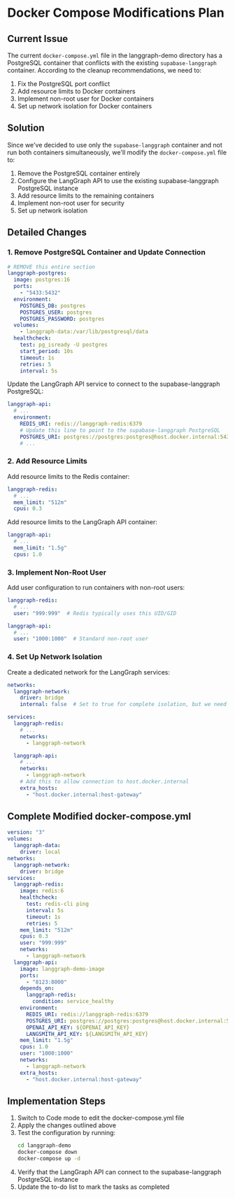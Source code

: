 # Docker Compose Modifications Plan

## Current Issue

The current `docker-compose.yml` file in the langgraph-demo directory has a PostgreSQL container that conflicts with the existing `supabase-langgraph` container. According to the cleanup recommendations, we need to:

1. Fix the PostgreSQL port conflict
2. Add resource limits to Docker containers
3. Implement non-root user for Docker containers
4. Set up network isolation for Docker containers

## Solution

Since we've decided to use only the `supabase-langgraph` container and not run both containers simultaneously, we'll modify the `docker-compose.yml` file to:

1. Remove the PostgreSQL container entirely
2. Configure the LangGraph API to use the existing supabase-langgraph PostgreSQL instance
3. Add resource limits to the remaining containers
4. Implement non-root user for security
5. Set up network isolation

## Detailed Changes

### 1. Remove PostgreSQL Container and Update Connection

```yaml
# REMOVE this entire section
langgraph-postgres:
  image: postgres:16
  ports:
    - "5433:5432"
  environment:
    POSTGRES_DB: postgres
    POSTGRES_USER: postgres
    POSTGRES_PASSWORD: postgres
  volumes:
    - langgraph-data:/var/lib/postgresql/data
  healthcheck:
    test: pg_isready -U postgres
    start_period: 10s
    timeout: 1s
    retries: 5
    interval: 5s
```

Update the LangGraph API service to connect to the supabase-langgraph PostgreSQL:

```yaml
langgraph-api:
  # ...
  environment:
    REDIS_URI: redis://langgraph-redis:6379
    # Update this line to point to the supabase-langgraph PostgreSQL
    POSTGRES_URI: postgres://postgres:postgres@host.docker.internal:5433/postgres?sslmode=disable
    # ...
```

### 2. Add Resource Limits

Add resource limits to the Redis container:

```yaml
langgraph-redis:
  # ...
  mem_limit: "512m"
  cpus: 0.3
```

Add resource limits to the LangGraph API container:

```yaml
langgraph-api:
  # ...
  mem_limit: "1.5g"
  cpus: 1.0
```

### 3. Implement Non-Root User

Add user configuration to run containers with non-root users:

```yaml
langgraph-redis:
  # ...
  user: "999:999"  # Redis typically uses this UID/GID

langgraph-api:
  # ...
  user: "1000:1000"  # Standard non-root user
```

### 4. Set Up Network Isolation

Create a dedicated network for the LangGraph services:

```yaml
networks:
  langgraph-network:
    driver: bridge
    internal: false  # Set to true for complete isolation, but we need external access

services:
  langgraph-redis:
    # ...
    networks:
      - langgraph-network

  langgraph-api:
    # ...
    networks:
      - langgraph-network
    # Add this to allow connection to host.docker.internal
    extra_hosts:
      - "host.docker.internal:host-gateway"
```

## Complete Modified docker-compose.yml

```yaml
version: "3"
volumes:
  langgraph-data:
    driver: local
networks:
  langgraph-network:
    driver: bridge
services:
  langgraph-redis:
    image: redis:6
    healthcheck:
      test: redis-cli ping
      interval: 5s
      timeout: 1s
      retries: 5
    mem_limit: "512m"
    cpus: 0.3
    user: "999:999"
    networks:
      - langgraph-network
  langgraph-api:
    image: langgraph-demo-image
    ports:
      - "8123:8000"
    depends_on:
      langgraph-redis:
        condition: service_healthy
    environment:
      REDIS_URI: redis://langgraph-redis:6379
      POSTGRES_URI: postgres://postgres:postgres@host.docker.internal:5433/postgres?sslmode=disable
      OPENAI_API_KEY: ${OPENAI_API_KEY}
      LANGSMITH_API_KEY: ${LANGSMITH_API_KEY}
    mem_limit: "1.5g"
    cpus: 1.0
    user: "1000:1000"
    networks:
      - langgraph-network
    extra_hosts:
      - "host.docker.internal:host-gateway"
```

## Implementation Steps

1. Switch to Code mode to edit the docker-compose.yml file
2. Apply the changes outlined above
3. Test the configuration by running:
   ```bash
   cd langgraph-demo
   docker-compose down
   docker-compose up -d
   ```
4. Verify that the LangGraph API can connect to the supabase-langgraph PostgreSQL instance
5. Update the to-do list to mark the tasks as completed